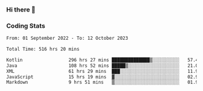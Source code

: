 ### Hi there 👋

<!--
**Girrafeec/girrafeec** is a ✨ _special_ ✨ repository because its `README.md` (this file) appears on your GitHub profile.

Here are some ideas to get you started:

- 🔭 I’m currently working on ...
- 🌱 I’m currently learning ...
- 👯 I’m looking to collaborate on ...
- 🤔 I’m looking for help with ...
- 💬 Ask me about ...
- 📫 How to reach me: ...
- 😄 Pronouns: ...
- ⚡ Fun fact: ...
-->

### Coding Stats
<!--START_SECTION:waka-->

```txt
From: 01 September 2022 - To: 12 October 2023

Total Time: 516 hrs 20 mins

Kotlin                 296 hrs 27 mins ██████████████▒░░░░░░░░░░   57.42 %
Java                   108 hrs 52 mins █████▒░░░░░░░░░░░░░░░░░░░   21.09 %
XML                    61 hrs 29 mins  ███░░░░░░░░░░░░░░░░░░░░░░   11.91 %
JavaScript             15 hrs 19 mins  ▓░░░░░░░░░░░░░░░░░░░░░░░░   02.97 %
Markdown               9 hrs 51 mins   ▒░░░░░░░░░░░░░░░░░░░░░░░░   01.91 %
```

<!--END_SECTION:waka-->

